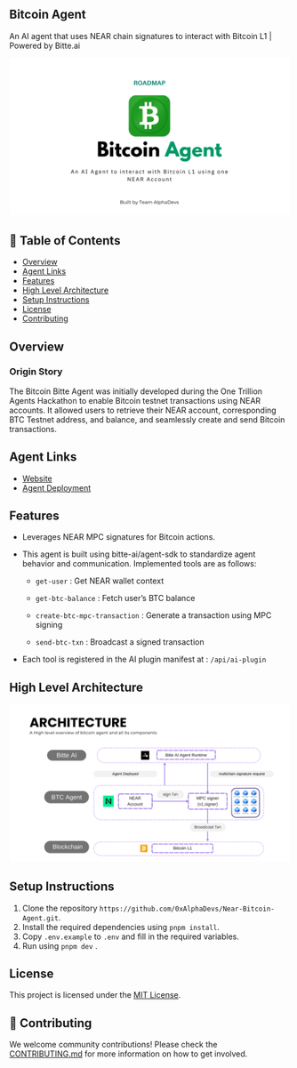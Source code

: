 ## Bitcoin Agent

An AI agent that uses NEAR chain signatures to interact with Bitcoin L1 | Powered by Bitte.ai

![Banner Image](./public/assets/banner.png)

## 📖 Table of Contents

- [Overview](#overview)
- [Agent Links](#agent-links)
- [Features](#features)
- [High Level Architecture](#high-level-architecture)
- [Setup Instructions](#setup-instructions)
- [License](#license)
- [Contributing](#contributing)

## Overview

### Origin Story

The Bitcoin Bitte Agent was initially developed during the One Trillion Agents Hackathon to enable Bitcoin testnet transactions using NEAR accounts. It allowed users to retrieve their NEAR account, corresponding BTC Testnet address, and balance, and seamlessly create and send Bitcoin transactions.

## Agent Links

- [Website](https://bitcoin-agent.xyz)
- [Agent Deployment](https://bitte.ai/agents/bitcoin-agent.xyz)

## Features

- Leverages NEAR MPC signatures for Bitcoin actions.

- This agent is built using bitte-ai/agent-sdk to standardize agent behavior and communication. Implemented tools are as follows:

  - `get-user` : Get NEAR wallet context

  - `get-btc-balance` : Fetch user’s BTC balance

  - `create-btc-mpc-transaction` : Generate a transaction using MPC signing

  - `send-btc-txn` : Broadcast a signed transaction

- Each tool is registered in the AI plugin manifest at : `/api/ai-plugin`

## High Level Architecture

![Architecture Diagram](./public/assets/architecture.png)

## Setup Instructions

1. Clone the repository `https://github.com/0xAlphaDevs/Near-Bitcoin-Agent.git`.
2. Install the required dependencies using `pnpm install`.
3. Copy `.env.example` to `.env` and fill in the required variables.
4. Run using `pnpm dev` .

## License

This project is licensed under the [MIT License](./LICENSE).

## 🤝 Contributing

We welcome community contributions! Please check the [CONTRIBUTING.md](./CONTRIBUTING.md) for more information on how to get involved.
